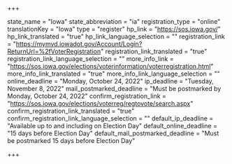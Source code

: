 +++

state_name = "Iowa"
state_abbreviation = "ia"
registration_type = "online"
translationKey = "Iowa"
type = "register"
hp_link = "https://sos.iowa.gov/"
hp_link_translated = "true"
hp_link_language_selection = ""
registration_link = "https://mymvd.iowadot.gov/Account/Login?ReturnUrl=%2fVoterRegistration"
registration_link_translated = "true"
registration_link_language_selection = ""
more_info_link = "https://sos.iowa.gov/elections/voterinformation/voterregistration.html"
more_info_link_translated = "true"
more_info_link_language_selection = ""
online_deadline = "Monday, October 24, 2022"
ip_deadline = "Tuesday, November 8, 2022"
mail_postmarked_deadline = "Must be postmarked by Monday, October 24, 2022"
confirm_registration_link = "https://sos.iowa.gov/elections/voterreg/regtovote/search.aspx"
confirm_registration_link_translated = "true"
confirm_registration_link_language_selection = ""
default_ip_deadline = "Available up to and including on Election Day"
default_online_deadline = "15 days before Election Day"
default_mail_postmarked_deadline = "Must be postmarked 15 days before Election Day"

+++